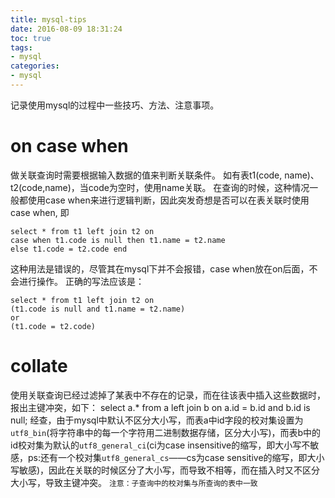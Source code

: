 ```yaml
---
title: mysql-tips
date: 2016-08-09 18:31:24
toc: true
tags:
- mysql
categories:
- mysql
---
```

记录使用mysql的过程中一些技巧、方法、注意事项。

# on case when
做关联查询时需要根据输入数据的值来判断关联条件。
如有表t1(code, name)、t2(code,name)，当code为空时，使用name关联。
在查询的时候，这种情况一般都使用case when来进行逻辑判断，因此突发奇想是否可以在表关联时使用case when, 即
```
select * from t1 left join t2 on 
case when t1.code is null then t1.name = t2.name 
else t1.code = t2.code end
```
这种用法是错误的，尽管其在mysql下并不会报错，case when放在on后面，不会进行操作。
正确的写法应该是：
```
select * from t1 left join t2 on
(t1.code is null and t1.name = t2.name)
or
(t1.code = t2.code)
```

# collate
使用关联查询已经过滤掉了某表中不存在的记录，而在往该表中插入这些数据时，报出主键冲突，如下：
select a.* from a left join b on a.id = b.id and b.id is null;
经查，由于mysql中默认不区分大小写，而表a中id字段的校对集设置为`utf8_bin`(将字符串中的每一个字符用二进制数据存储，区分大小写)，而表b中的id校对集为默认的`utf8_general_ci`(ci为case insensitive的缩写，即大小写不敏感，ps:还有一个校对集`utf8_general_cs`——cs为case sensitive的缩写，即大小写敏感)，因此在关联的时候区分了大小写，而导致不相等，而在插入时又不区分大小写，导致主键冲突。
`注意：子查询中的校对集与所查询的表中一致`

